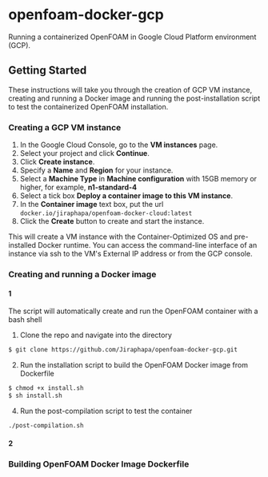 # openfoam-docker-gcp
 
Running a containerized OpenFOAM in Google Cloud Platform environment (GCP). 

## Getting Started

These instructions will take you through the creation of GCP VM instance, creating and running a Docker image and running the post-installation script to test the containerized OpenFOAM installation.

### Creating a GCP VM instance

1. In the Google Cloud Console, go to the **VM instances** page.
2. Select your project and click **Continue**.
3. Click **Create instance**.
4. Specify a **Name** and **Region** for your instance.
5. Select a **Machine Type** in **Machine configuration** with 15GB memory or higher, for example, **n1-standard-4** 
6. Select a tick box **Deploy a container image to this VM instance**.
7. In the **Container image** text box, put the url `docker.io/jiraphapa/openfoam-docker-cloud:latest`
8. Click the **Create** button to create and start the instance.

This will create a VM instance with the Container-Optimized OS and pre-installed Docker runtime. You can access the command-line interface of an instance via ssh to the VM's External IP address or from the GCP console.


### Creating and running a Docker image 

#### 1
The script will automatically create and run the OpenFOAM container with a bash shell
1. Clone the repo and navigate into the directory
```sh
$ git clone https://github.com/Jiraphapa/openfoam-docker-gcp.git
```
2. Run the installation script to build the OpenFOAM Docker image from Dockerfile
```sh
$ chmod +x install.sh
$ sh install.sh
```
4. Run the post-compilation script to test the container
```sh
./post-compilation.sh
```
#### 2

### Building OpenFOAM Docker Image Dockerfile
